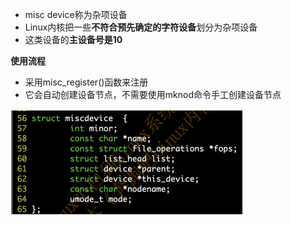 - misc device称为杂项设备
- Linux内核把一些**不符合预先确定的字符设备**划分为杂项设备
- 这类设备的**主设备号是10**

**使用流程**
- 采用misc_register()函数来注册
- 它会自动创建设备节点，不需要使用mknod命令手工创建设备节点

![](../photo/Pasted%20image%2020230509110521.png)